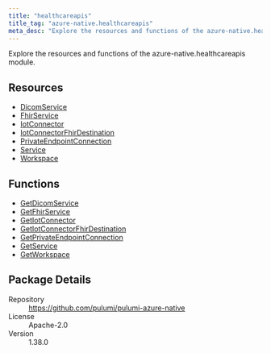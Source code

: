 ```yaml
---
title: "healthcareapis"
title_tag: "azure-native.healthcareapis"
meta_desc: "Explore the resources and functions of the azure-native.healthcareapis module."
---
```


<!-- WARNING: this file was generated by Pulumi Docs Generator. -->
<!-- Do not edit by hand unless you're certain you know what you are doing! -->

Explore the resources and functions of the azure-native.healthcareapis module.

<h2 id="resources">Resources</h2>
<ul class="api">
    <li><a href="dicomservice" title="DicomService"><span class="symbol resource"></span>DicomService</a></li>
    <li><a href="fhirservice" title="FhirService"><span class="symbol resource"></span>FhirService</a></li>
    <li><a href="iotconnector" title="IotConnector"><span class="symbol resource"></span>IotConnector</a></li>
    <li><a href="iotconnectorfhirdestination" title="IotConnectorFhirDestination"><span class="symbol resource"></span>IotConnectorFhirDestination</a></li>
    <li><a href="privateendpointconnection" title="PrivateEndpointConnection"><span class="symbol resource"></span>PrivateEndpointConnection</a></li>
    <li><a href="service" title="Service"><span class="symbol resource"></span>Service</a></li>
    <li><a href="workspace" title="Workspace"><span class="symbol resource"></span>Workspace</a></li>
</ul>

<h2 id="functions">Functions</h2>
<ul class="api">
    <li><a href="getdicomservice" title="GetDicomService"><span class="symbol function"></span>GetDicomService</a></li>
    <li><a href="getfhirservice" title="GetFhirService"><span class="symbol function"></span>GetFhirService</a></li>
    <li><a href="getiotconnector" title="GetIotConnector"><span class="symbol function"></span>GetIotConnector</a></li>
    <li><a href="getiotconnectorfhirdestination" title="GetIotConnectorFhirDestination"><span class="symbol function"></span>GetIotConnectorFhirDestination</a></li>
    <li><a href="getprivateendpointconnection" title="GetPrivateEndpointConnection"><span class="symbol function"></span>GetPrivateEndpointConnection</a></li>
    <li><a href="getservice" title="GetService"><span class="symbol function"></span>GetService</a></li>
    <li><a href="getworkspace" title="GetWorkspace"><span class="symbol function"></span>GetWorkspace</a></li>
</ul>

<h2 id="package-details">Package Details</h2>
<dl class="package-details">
	<dt>Repository</dt>
	<dd><a href="https://github.com/pulumi/pulumi-azure-native">https://github.com/pulumi/pulumi-azure-native</a></dd>
	<dt>License</dt>
	<dd>Apache-2.0</dd>
	<dt>Version</dt>
	<dd>1.38.0</dd>
</dl>

